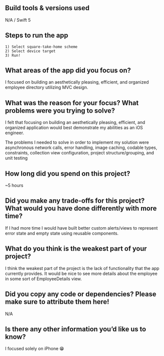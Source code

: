## Build tools & versions used
N/A / Swift 5
## Steps to run the app
    1) Select square-take-home scheme
    2) Select device target
    3) Run!
## What areas of the app did you focus on?
I focused on building an aesthetically pleasing, efficient, and organized employee directory utilizing MVC design. 
## What was the reason for your focus? What problems were you trying to solve?
I felt that focusing on building an aesthetically pleasing, efficient, and organized application would best demonstrate my abilities as an iOS engineer.

The problems I needed to solve in order to implement my solution were asynchronous network calls, error handling, image caching, codable types, constraints, collection view configuration, project structure/grouping, and unit testing
## How long did you spend on this project?
~5 hours
## Did you make any trade-offs for this project? What would you have done differently with more time?
If I had more time I would have built better custom alerts/views to represent error state and empty state using reusable components. 
## What do you think is the weakest part of your project?
I think the weakest part of the project is the lack of functionality that the app currently provides. It would be nice to see more details about the employee in some sort of EmployeeDetails view. 
## Did you copy any code or dependencies? Please make sure to attribute them here!
N/A
## Is there any other information you’d like us to know?
I focused solely on iPhone 😁

